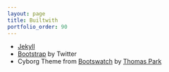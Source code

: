 ```yaml
---
layout: page
title: Builtwith
portfolio_order: 90
---
```

- [Jekyll](http://jekyllrb.com/)
- [Bootstrap](http://getbootstrap.com) by Twitter
- Cyborg Theme from [Bootswatch](http://bootswatch.com/) by [Thomas Park](http://thomaspark.co/)
